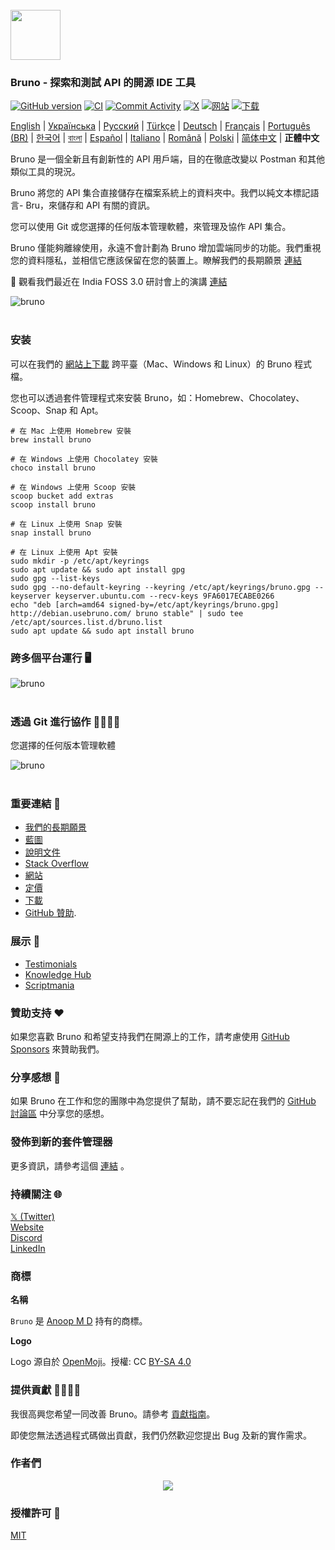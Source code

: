 <br />
<img src="../../assets/images/logo-transparent.png" width="80"/>

### Bruno - 探索和測試 API 的開源 IDE 工具

[![GitHub version](https://badge.fury.io/gh/usebruno%2Fbruno.svg)](https://badge.fury.io/gh/usebruno%bruno)
[![CI](https://github.com/usebruno/bruno/actions/workflows/unit-tests.yml/badge.svg?branch=main)](https://github.com/usebruno/bruno/workflows/unit-tests.yml)
[![Commit Activity](https://img.shields.io/github/commit-activity/m/usebruno/bruno)](https://github.com/usebruno/bruno/pulse)
[![X](https://img.shields.io/twitter/follow/use_bruno?style=social&logo=x)](https://twitter.com/use_bruno)
[![网站](https://img.shields.io/badge/Website-Visit-blue)](https://www.usebruno.com)
[![下载](https://img.shields.io/badge/Download-Latest-brightgreen)](https://www.usebruno.com/downloads)

[English](../../readme.md) | [Українська](./readme_ua.md) | [Русский](./readme_ru.md) | [Türkçe](./readme_tr.md) | [Deutsch](./readme_de.md) | [Français](./readme_fr.md) | [Português (BR)](./readme_pt_br.md) | [한국어](./readme_kr.md) | [বাংলা](./readme_bn.md) | [Español](./readme_es.md) | [Italiano](./readme_it.md) | [Română](./readme_ro.md) | [Polski](./readme_pl.md) | [简体中文](docs/readme/readme_cn.md) | **正體中文**

Bruno 是一個全新且有創新性的 API 用戶端，目的在徹底改變以 Postman 和其他類似工具的現況。

Bruno 將您的 API 集合直接儲存在檔案系統上的資料夾中。我們以純文本標記語言- Bru，來儲存和 API 有關的資訊。

您可以使用 Git 或您選擇的任何版本管理軟體，來管理及協作 API 集合。

Bruno 僅能夠離線使用，永遠不會計劃為 Bruno 增加雲端同步的功能。我們重視您的資料隱私，並相信它應該保留在您的裝置上。瞭解我們的長期願景 [連結](https://github.com/usebruno/bruno/discussions/269)

📢 觀看我們最近在 India FOSS 3.0 研討會上的演講 [連結](https://www.youtube.com/watch?v=7bSMFpbcPiY)

![bruno](../../assets/images/landing-2.png) <br /><br />

### 安装

可以在我們的 [網站上下載](https://www.usebruno.com/downloads) 跨平臺（Mac、Windows 和 Linux）的 Bruno 程式檔。

您也可以透過套件管理程式來安裝 Bruno，如：Homebrew、Chocolatey、Scoop、Snap 和 Apt。

```shell
# 在 Mac 上使用 Homebrew 安裝
brew install bruno

# 在 Windows 上使用 Chocolatey 安裝
choco install bruno

# 在 Windows 上使用 Scoop 安裝
scoop bucket add extras
scoop install bruno

# 在 Linux 上使用 Snap 安裝
snap install bruno

# 在 Linux 上使用 Apt 安裝
sudo mkdir -p /etc/apt/keyrings
sudo apt update && sudo apt install gpg
sudo gpg --list-keys
sudo gpg --no-default-keyring --keyring /etc/apt/keyrings/bruno.gpg --keyserver keyserver.ubuntu.com --recv-keys 9FA6017ECABE0266
echo "deb [arch=amd64 signed-by=/etc/apt/keyrings/bruno.gpg] http://debian.usebruno.com/ bruno stable" | sudo tee /etc/apt/sources.list.d/bruno.list
sudo apt update && sudo apt install bruno
```

### 跨多個平台運行 🖥️

![bruno](../../assets/images/run-anywhere.png) <br /><br />

### 透過 Git 進行協作 👩‍💻🧑‍💻

您選擇的任何版本管理軟體

![bruno](../../assets/images/version-control.png) <br /><br />

### 重要連結 📌

- [我們的長期願景](https://github.com/usebruno/bruno/discussions/269)
- [藍圖](https://github.com/usebruno/bruno/discussions/384)
- [說明文件](https://docs.usebruno.com)
- [Stack Overflow](https://stackoverflow.com/questions/tagged/bruno)
- [網站](https://www.usebruno.com)
- [定價](https://www.usebruno.com/pricing)
- [下載](https://www.usebruno.com/downloads)
- [GitHub 贊助](https://github.com/sponsors/helloanoop).

### 展示 🎥

- [Testimonials](https://github.com/usebruno/bruno/discussions/343)
- [Knowledge Hub](https://github.com/usebruno/bruno/discussions/386)
- [Scriptmania](https://github.com/usebruno/bruno/discussions/385)

### 贊助支持 ❤️

如果您喜歡 Bruno 和希望支持我們在開源上的工作，請考慮使用 [GitHub Sponsors](https://github.com/sponsors/helloanoop) 來贊助我們。

### 分享感想 📣

如果 Bruno 在工作和您的團隊中為您提供了幫助，請不要忘記在我們的 [GitHub 討論區](https://github.com/usebruno/bruno/discussions/343) 中分享您的感想。

### 發佈到新的套件管理器

更多資訊，請參考這個 [連結](../publishing/publishing_zhtw.md) 。

### 持續關注 🌐

[𝕏 (Twitter)](https://twitter.com/use_bruno) <br />
[Website](https://www.usebruno.com) <br />
[Discord](https://discord.com/invite/KgcZUncpjq) <br />
[LinkedIn](https://www.linkedin.com/company/usebruno)

### 商標

**名稱**

`Bruno` 是 [Anoop M D](https://www.helloanoop.com/) 持有的商標。

**Logo**

Logo 源自於 [OpenMoji](https://openmoji.org/library/emoji-1F436/)。授權: CC [BY-SA 4.0](https://creativecommons.org/licenses/by-sa/4.0/)

### 提供貢獻 👩‍💻🧑‍💻

我很高興您希望一同改善 Bruno。請參考 [貢獻指南](../contributing/contributing_zhtw.md)。

即使您無法透過程式碼做出貢獻，我們仍然歡迎您提出 Bug 及新的實作需求。

### 作者們

<div align="center">
    <a href="https://github.com/usebruno/bruno/graphs/contributors">
        <img src="https://contrib.rocks/image?repo=usebruno/bruno" />
    </a>
</div>

### 授權許可 📄

[MIT](../../license.md)
